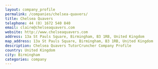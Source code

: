 ```yaml
---
layout: company_profile
permalink: /companies/chelsea-quavers/
title: Chelsea Quavers
telephone: 44 (0) 1672 540 840
email: claire@chelseaquavers.com
website: http://www.chelseaquavers.com
address: 13a St Pauls Square, Birmingham, B3 1RB, United Kingdom
map_address: 13a St Pauls Square, Birmingham, B3 1RB, United Kingdom
description: Chelsea Quavers TutorCruncher Company Profile
country: United Kingdom
city: Birmingham
categories: company
---
```


